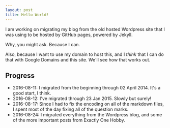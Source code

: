 ```yaml
---
layout: post
title: Hello World!
---
```


I am working on migrating my blog from the old hosted Wordpress site that I was using to be hosted by GitHub pages, powered by Jekyll.

Why, you might ask. Because I can.

Also, because I want to use my domain to host this, and I _think_ that I can do that with Google Domains and this site. We'll see how that works out.

## Progress

- 2016-08-11: I migrated from the beginning through 02 April 2014. It's a good start, I think.
- 2016-08-12: I've migrated through 23 Jan 2015. Slowly but surely!
- 2016-08-17: Since I had to fix the encoding on all of the markdown files, I spent most of the day fixing all of the question marks.
- 2016-08-24: I migrated everything from the Wordpress blog, and some of the more important posts from Exactly One Hobby.